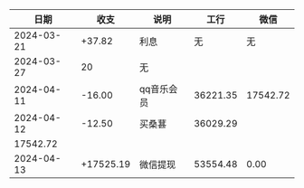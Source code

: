 
|日期|收支|说明|工行|微信|
|---|----|--------| ---| ---- |
| 2024-03-21 | +37.82 | 利息  |无|无
| 2024-03-27 | 20    |   无  |
| 2024-04-11 | -16.00 | qq音乐会员 | 36221.35 | 17542.72 |
| 2024-04-12 | -12.50 | 买桑葚 | 36029.29
17542.72 |
| 2024-04-13 | +17525.19 | 微信提现 | 53554.48 | 0.00 |
